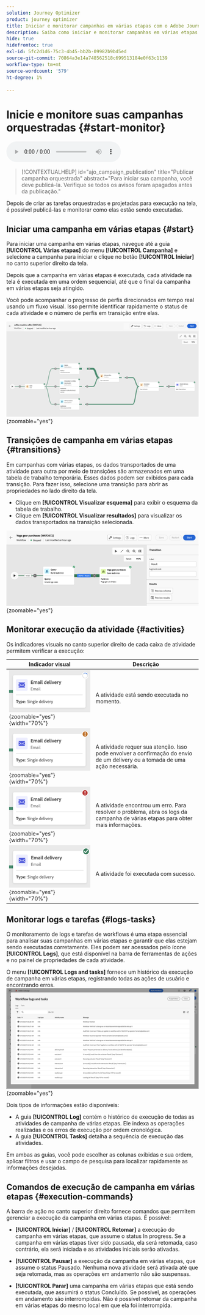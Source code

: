 ```yaml
---
solution: Journey Optimizer
product: journey optimizer
title: Iniciar e monitorar campanhas em várias etapas com o Adobe Journey Optimizer
description: Saiba como iniciar e monitorar campanhas em várias etapas com o Adobe Journey Optimizer
hide: true
hidefromtoc: true
exl-id: 5fc2d1d6-75c3-4b45-bb2b-09982b9bd5ed
source-git-commit: 70864a3e14a748562518c699513184e0f63c1139
workflow-type: tm+mt
source-wordcount: '579'
ht-degree: 1%

---
```


# Inicie e monitore suas campanhas orquestradas {#start-monitor}

<audio controls><source src="../ms/assets/do-not-localize/sound.mp3" type="audio/mpeg">Seu navegador não oferece suporte ao elemento de áudio.</audio>

>[!CONTEXTUALHELP]
>id="ajo_campaign_publication"
>title="Publicar campanha orquestrada"
>abstract="Para iniciar sua campanha, você deve publicá-la. Verifique se todos os avisos foram apagados antes da publicação."


Depois de criar as tarefas orquestradas e projetadas para execução na tela, é possível publicá-las e monitorar como elas estão sendo executadas.

## Iniciar uma campanha em várias etapas {#start}

Para iniciar uma campanha em várias etapas, navegue até a guia **[!UICONTROL Várias etapas]** do menu **[!UICONTROL Campanha]** e selecione a campanha para iniciar e clique no botão **[!UICONTROL Iniciar]** no canto superior direito da tela.

Depois que a campanha em várias etapas é executada, cada atividade na tela é executada em uma ordem sequencial, até que o final da campanha em várias etapas seja atingido.

Você pode acompanhar o progresso de perfis direcionados em tempo real usando um fluxo visual. Isso permite identificar rapidamente o status de cada atividade e o número de perfis em transição entre elas.

![](assets/workflow-execution.png){zoomable="yes"}

## Transições de campanha em várias etapas {#transitions}

Em campanhas com várias etapas, os dados transportados de uma atividade para outra por meio de transições são armazenados em uma tabela de trabalho temporária. Esses dados podem ser exibidos para cada transição. Para fazer isso, selecione uma transição para abrir as propriedades no lado direito da tela.

* Clique em **[!UICONTROL Visualizar esquema]** para exibir o esquema da tabela de trabalho.
* Clique em **[!UICONTROL Visualizar resultados]** para visualizar os dados transportados na transição selecionada.

![](assets/transition.png){zoomable="yes"}

## Monitorar execução da atividade {#activities}

Os indicadores visuais no canto superior direito de cada caixa de atividade permitem verificar a execução:

| Indicador visual | Descrição |
|-----|------------|
| ![](assets/activity-status-pending.png){zoomable="yes"}{width="70%"} | A atividade está sendo executada no momento. |
| ![](assets/activity-status-orange.png){zoomable="yes"}{width="70%"} | A atividade requer sua atenção. Isso pode envolver a confirmação do envio de um delivery ou a tomada de uma ação necessária. |
| ![](assets/activity-status-red.png){zoomable="yes"}{width="70%"} | A atividade encontrou um erro. Para resolver o problema, abra os logs da campanha de várias etapas para obter mais informações. |
| ![](assets/activity-status-green.png){zoomable="yes"}{width="70%"} | A atividade foi executada com sucesso. |

## Monitorar logs e tarefas {#logs-tasks}

O monitoramento de logs e tarefas de workflows é uma etapa essencial para analisar suas campanhas em várias etapas e garantir que elas estejam sendo executadas corretamente. Eles podem ser acessados pelo ícone **[!UICONTROL Logs]**, que está disponível na barra de ferramentas de ações e no painel de propriedades de cada atividade.

O menu **[!UICONTROL Logs and tasks]** fornece um histórico da execução de campanha em várias etapas, registrando todas as ações de usuário e encontrando erros.
![](assets/workflow-logs.png){zoomable="yes"}

Dois tipos de informações estão disponíveis:

* A guia **[!UICONTROL Log]** contém o histórico de execução de todas as atividades de campanha de várias etapas. Ele indexa as operações realizadas e os erros de execução por ordem cronológica.
* A guia **[!UICONTROL Tasks]** detalha a sequência de execução das atividades.

Em ambas as guias, você pode escolher as colunas exibidas e sua ordem, aplicar filtros e usar o campo de pesquisa para localizar rapidamente as informações desejadas.

## Comandos de execução de campanha em várias etapas {#execution-commands}

A barra de ação no canto superior direito fornece comandos que permitem gerenciar a execução da campanha em várias etapas. É possível:

* **[!UICONTROL Iniciar]** / **[!UICONTROL Retomar]** a execução do   campanha em várias etapas, que assume o status In progress. Se a campanha em várias etapas tiver sido pausada, ela será retomada, caso contrário, ela será iniciada e as atividades iniciais serão ativadas.

* **[!UICONTROL Pausar]** a execução da campanha em várias etapas, que assume o status Pausado. Nenhuma nova atividade será ativada até que seja retomada, mas as operações em andamento não são suspensas.

* **[!UICONTROL Parar]** uma campanha em várias etapas que está sendo executada, que assumirá o status Concluído. Se possível, as operações em andamento são interrompidas. Não é possível retomar da campanha em várias etapas do mesmo local em que ela foi interrompida.

